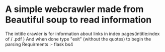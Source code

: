 # A simple webcrawler made from Beautiful soup to read information 
The intitle crawler is for information about links in index pages(intitle:index of / .pdf <name of the book>)
And when done type "exit" (without the quotes) to begin the parsing
 Requirments :-
 flask
 bs4
